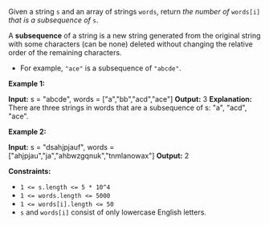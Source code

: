
Given a string  `s`  and an array of strings  `words`, return  _the number of_  `words[i]`  _that is a subsequence of_  `s`.

A  **subsequence**  of a string is a new string generated from the original string with some characters (can be none) deleted without changing the relative order of the remaining characters.

-   For example,  `"ace"`  is a subsequence of  `"abcde"`.

**Example 1:**

**Input:** s = "abcde", words = ["a","bb","acd","ace"]
**Output:** 3
**Explanation:** There are three strings in words that are a subsequence of s: "a", "acd", "ace".

**Example 2:**

**Input:** s = "dsahjpjauf", words = ["ahjpjau","ja","ahbwzgqnuk","tnmlanowax"]
**Output:** 2

**Constraints:**

-   `1 <= s.length <= 5 * 10^4`
-   `1 <= words.length <= 5000`
-   `1 <= words[i].length <= 50`
-   `s`  and  `words[i]`  consist of only lowercase English letters.